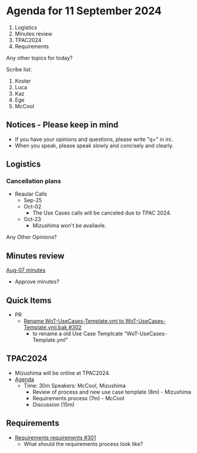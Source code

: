 # Agenda for 11 September 2024
1. Logistics
1. Minutes review
1. TPAC2024
1. Requirements

Any other topics for today?

Scribe list:
1. Koster
1. Luca
1. Kaz
1. Ege
1. McCool

## Notices - Please keep in mind
* If you have your opinions and questions, please write "q+" in irc.
* When you speak, please speak slowly and concisely and clearly.

## Logistics

### Cancellation plans
* Reaular Calls
    * Sep-25
    * Oct-02
        * The Use Cases calls will be canceled due to TPAC 2024.
    * Oct-23
        * Mizushima won't be availavle.

Any Other Opinions?

## Minutes review

[Aug-07 minutes](https://www.w3.org/2024/09/04-wot-uc-minutes.html)

* Approve minutes?

## Quick Items
* PR
   * [Rename WoT-UseCases-Template.yml to WoT-UseCases-Template.yml.bak #302](https://github.com/w3c/wot-usecases/pull/302)
      * to rename a old Use Case Templcate "WoT-UseCases-Template.yml"

## TPAC2024
* Mizushima will be online at TPAC2024.
* [Agenda](https://www.w3.org/WoT/IG/wiki/Wiki_for_F2F_2024_planning#Use_Cases_and_Requirements)
    * Time: 30m Speakers: McCool, Mizushima
        * Review of process and new use case template (8m) - Mizushima
        * Requirements process (7m) - McCool
        * Discussion (15m)

## Requirements
* [Requirements requirements #301](https://github.com/w3c/wot-usecases/issues/301)
    * What should the requirements process look like?

